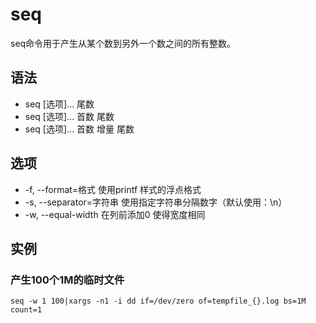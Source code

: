 # seq

seq命令用于产生从某个数到另外一个数之间的所有整数。

## 语法

* seq [选项]... 尾数
* seq [选项]... 首数 尾数
* seq [选项]... 首数 增量 尾数

## 选项

* -f, --format=格式        使用printf 样式的浮点格式
* -s, --separator=字符串   使用指定字符串分隔数字（默认使用：\n）
* -w, --equal-width        在列前添加0 使得宽度相同

## 实例

### 产生100个1M的临时文件

	seq -w 1 100|xargs -n1 -i dd if=/dev/zero of=tempfile_{}.log bs=1M count=1